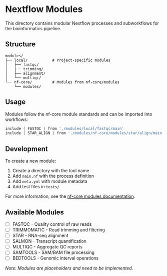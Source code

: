 # Nextflow Modules

This directory contains modular Nextflow processes and subworkflows for the bioinformatics pipeline.

## Structure

```
modules/
├── local/           # Project-specific modules
│   ├── fastqc/
│   ├── trimming/
│   ├── alignment/
│   └── multiqc/
└── nf-core/         # Modules from nf-core/modules
    └── modules/
```

## Usage

Modules follow the nf-core module standards and can be imported into workflows:

```groovy
include { FASTQC } from './modules/local/fastqc/main'
include { STAR_ALIGN } from './modules/nf-core/modules/star/align/main'
```

## Development

To create a new module:

1. Create a directory with the tool name
2. Add `main.nf` with the process definition
3. Add `meta.yml` with module metadata
4. Add test files in `tests/`

For more information, see the [nf-core modules documentation](https://nf-co.re/docs/contributing/modules).

## Available Modules

- [ ] FASTQC - Quality control of raw reads
- [ ] TRIMMOMATIC - Read trimming and filtering
- [ ] STAR - RNA-seq alignment
- [ ] SALMON - Transcript quantification
- [ ] MULTIQC - Aggregate QC reports
- [ ] SAMTOOLS - SAM/BAM file processing
- [ ] BEDTOOLS - Genomic interval operations

*Note: Modules are placeholders and need to be implemented.*

